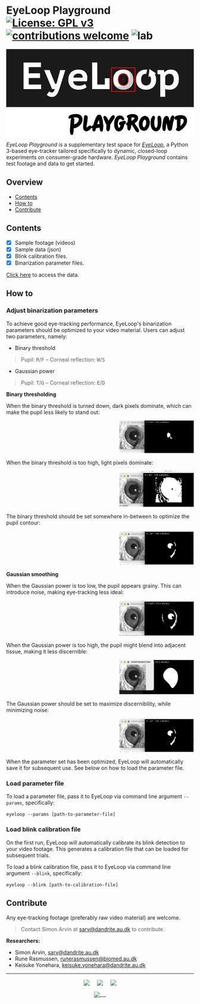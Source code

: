 # EyeLoop Playground [![License: GPL v3](https://img.shields.io/badge/License-GPLv3-blue.svg)](https://www.gnu.org/licenses/gpl-3.0) [![contributions welcome](https://img.shields.io/badge/contributions-welcome-brightgreen.svg?style=flat)](https://github.com/simonarvin/eyeloop_playground/issues) ![lab](https://img.shields.io/badge/yonehara-lab-blue) 

<p align="center">
<img src="https://github.com/simonarvin/eyeloop_playground/blob/master/misc/logo.svg?raw=true">
</p>

*EyeLoop Playground* is a supplementary test space for [*EyeLoop*](https://github.com/simonarvin/eyeloop), a Python 3-based eye-tracker tailored specifically to dynamic, closed-loop experiments on consumer-grade hardware. *EyeLoop Playground* contains test footage and data to get started.

## Overview ##
- [Contents](#contents)
- [How to](#how-to)
- [Contribute](#contribute)

## Contents ##
- [x] Sample footage (videos)
- [x] Sample data (json)
- [x] Blink calibration files.
- [x] Binarization parameter files.

[Click here](https://github.com/simonarvin/eyeloop_playground/tree/master/examples) to access the data.

## How to ##

### Adjust binarization parameters ###
To achieve good eye-tracking performance, EyeLoop's binarization parameters should be optimized to your video material. Users can adjust two parameters, namely:

- Binary threshold

> Pupil: <kbd>R</kbd>/<kbd>F</kbd> – Corneal reflection: <kbd>W</kbd>/<kbd>S</kbd>

- Gaussian power

> Pupil: <kbd>T</kbd>/<kbd>G</kbd> – Corneal reflection: <kbd>E</kbd>/<kbd>D</kbd>

**Binary thresholding**

When the binary threshold is turned down, dark pixels dominate, which can make the pupil less likely to stand out:

<p align="right">
<img src="https://github.com/simonarvin/eyeloop_playground/blob/master/misc/Guide/low_binary.png" width = 200>
</p>

When the binary threshold is too high, light pixels dominate:

<p align="right">
<img src="https://github.com/simonarvin/eyeloop_playground/blob/master/misc/Guide/high_binary.png" width = 200>
</p>

The binary threshold should be set somewhere in-between to optimize the pupil contour:

<p align="right">
<img src="https://github.com/simonarvin/eyeloop_playground/blob/master/misc/Guide/ideal.png" width = 200>
</p>

**Gaussian smoothing**

When the Gaussian power is too low, the pupil appears grainy. This can introduce noise, making eye-tracking less ideal:

<p align="right">
<img src="https://github.com/simonarvin/eyeloop_playground/blob/master/misc/Guide/low_gaussian.png" width = 200>
</p>

When the Gaussian power is too high, the pupil might blend into adjacent tissue, making it less discernible:

<p align="right">
<img src="https://github.com/simonarvin/eyeloop_playground/blob/master/misc/Guide/high_gaussian.png" width = 200>
</p>

The Gaussian power should be set to maximize discernibility, while minimizing noise:

<p align="right">
<img src="https://github.com/simonarvin/eyeloop_playground/blob/master/misc/Guide/ideal.png" width = 200>
</p>

When the parameter set has been optimized, EyeLoop will automatically save it for subsequent use. See below on how to load the parameter file.

### Load parameter file ###
To load a parameter file, pass it to EyeLoop via command line argument ```--params```, specifically:
```
eyeloop --params [path-to-parameter-file]
```

### Load blink calibration file ###
On the first run, EyeLoop will automatically calibrate its blink detection to your video footage. This generates a calibration file that can be loaded for subsequent trials. 

To load a blink calibration file, pass it to EyeLoop via command line argument ```--blink```, specifically:
```
eyeloop --blink [path-to-calibration-file]
```

## Contribute ##
Any eye-tracking footage (preferably raw video material) are welcome.

> Contact Simon Arvin at sarv@dandrite.au.dk to contribute.

**Researchers:**

- Simon Arvin, sarv@dandrite.au.dk
- Rune Rasmussen, runerasmussen@biomed.au.dk
- Keisuke Yonehara, keisuke.yonehara@dandrite.au.dk

---
<p align="center">
    <img src="https://github.com/simonarvin/eyeloop/blob/master/misc/imgs/aarhusuniversity.svg?raw=true" align="center" height="40">&nbsp;&nbsp;&nbsp;&nbsp;
    <img src="https://github.com/simonarvin/eyeloop/blob/master/misc/imgs/dandrite.svg?raw=true" align="center" height="40">&nbsp;&nbsp;&nbsp;&nbsp;
    <img src="https://github.com/simonarvin/eyeloop/blob/master/misc/imgs/nordicembl.svg?raw=true" align="center" height="40">
</p>
<p align="center">
    <a href="http://www.yoneharalab.com">
    <img src="https://github.com/simonarvin/eyeloop/blob/master/misc/imgs/yoneharalab.svg?raw=true" align="center" height="18">&nbsp;&nbsp;&nbsp;&nbsp;
    </a>
    </p>
